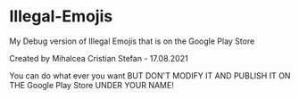 # Illegal-Emojis
My Debug version of Illegal Emojis that is on the Google Play Store

Created by Mihalcea Cristian Stefan - 17.08.2021

You can do what ever you want BUT DON'T MODIFY IT AND PUBLISH IT ON THE Google Play Store UNDER YOUR NAME!
